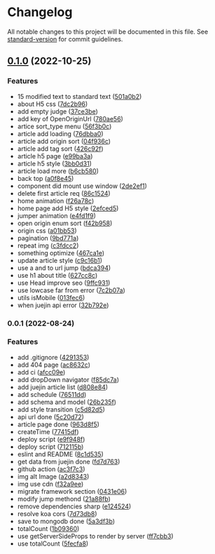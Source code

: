 # Changelog

All notable changes to this project will be documented in this file. See [standard-version](https://github.com/conventional-changelog/standard-version) for commit guidelines.

## [0.1.0](https://github.com/DTStack/UED/compare/v0.0.1...v0.1.0) (2022-10-25)


### Features

* 15 modified text to standard text ([501a0b2](https://github.com/DTStack/UED/commit/501a0b2a648b7f551c934ad1ed8f1cd9d7e9d0d0))
* about H5 css ([7dc2b96](https://github.com/DTStack/UED/commit/7dc2b96f55bd09108a708e52a9b304c4ed4adc09))
* add empty judge ([37ce3be](https://github.com/DTStack/UED/commit/37ce3be74f96744d55ee1d167cacdcb1aa9affcb))
* add key of OpenOriginUrl ([780ae56](https://github.com/DTStack/UED/commit/780ae56b54cbb13f9921d246b580f5a9ac7e27b0))
* artice sort_type menu ([56f3b0c](https://github.com/DTStack/UED/commit/56f3b0c9e74b4d5a0f6bb4656451de46cc7d0181))
* article add loading ([76dbba0](https://github.com/DTStack/UED/commit/76dbba03aa93473c3e1de0fab7c5a104fe15c253))
* article add origin sort ([04f936c](https://github.com/DTStack/UED/commit/04f936c0db8ca21ead0c0b390353d0fc22123486))
* article add tag sort ([426c92f](https://github.com/DTStack/UED/commit/426c92f7ffdede21aa95ab0a973cb8a44515b00f))
* article h5 page ([e99ba3a](https://github.com/DTStack/UED/commit/e99ba3adb3604ff18bc6c7ee3b14ce8581dd4209))
* article h5 style ([3bb0d31](https://github.com/DTStack/UED/commit/3bb0d31f4175749e49bddfefde9357c95e52f2ae))
* article load more ([b6cb580](https://github.com/DTStack/UED/commit/b6cb580a7a70d238e6a1debe979d9cafb60ebc30))
* back top ([a0f8e45](https://github.com/DTStack/UED/commit/a0f8e455d2540edc0364ba31b1ad0c94fc0c489a))
* component did mount use window ([2de2ef1](https://github.com/DTStack/UED/commit/2de2ef1b4367796a4043b54bdf68dce87ffc3baa))
* delete first article req ([86c1524](https://github.com/DTStack/UED/commit/86c1524798a817a4880b1bd05afe02447dd6b79b))
* home animation ([f26a78c](https://github.com/DTStack/UED/commit/f26a78c3a8c7a645593edeac10c6958438bf6535))
* home page add H5 style ([2efced5](https://github.com/DTStack/UED/commit/2efced5a40c503875c01bfd95fc05c8800cfbc5f))
* jumper animation ([e4fd1f9](https://github.com/DTStack/UED/commit/e4fd1f994102660162078547aeaeb57569770312))
* open origin enum sort ([f42b958](https://github.com/DTStack/UED/commit/f42b9583f38a3a27bcef81bd47edc52309d42014))
* origin css ([a01bb53](https://github.com/DTStack/UED/commit/a01bb53cc311d13936ea1bd6b08981b63c776641))
* pagination ([9bd771a](https://github.com/DTStack/UED/commit/9bd771a8037555a24796742e8601329885f8b452))
* repeat img ([c3fdcc2](https://github.com/DTStack/UED/commit/c3fdcc2eec2ac9742bd9b0a864f346d59f07e628))
* something optimize ([467ca1e](https://github.com/DTStack/UED/commit/467ca1eaf624f43ddab17c3e278e02f5030450b1))
* update article style ([c9c16b1](https://github.com/DTStack/UED/commit/c9c16b19150011dd5c8e23d76ff88ac802edc23f))
* use a and <link /> to url jump ([bdca394](https://github.com/DTStack/UED/commit/bdca394d4e0d12d4b43daa25d6b916cf0538e822))
* use h1 about title ([627cc8c](https://github.com/DTStack/UED/commit/627cc8ca549111f10ef98533021e2a94cccc23f8))
* use Head improve seo ([9ffc931](https://github.com/DTStack/UED/commit/9ffc931c69ed06ba92e2df9f96820b9c4d362bd6))
* use lowcase far from error ([7c2b07a](https://github.com/DTStack/UED/commit/7c2b07ab97624edfe5a772164bf3f69bea1711e1))
* utils isMobile ([013fec6](https://github.com/DTStack/UED/commit/013fec65cd72d073404c28390b16978435dce118))
* when juejin api error ([32b792e](https://github.com/DTStack/UED/commit/32b792ea7112a6cad51649b2d34b974342239757))

### 0.0.1 (2022-08-24)


### Features

* add .gitignore ([4291353](https://github.com/DTStack/UED/commit/4291353be580530c6fad944e2833c45eca9833c8))
* add 404 page ([ac8632c](https://github.com/DTStack/UED/commit/ac8632c1f143ab80e5b26b5ef205b94179822c75))
* add ci ([afcc09e](https://github.com/DTStack/UED/commit/afcc09e962c5b88a3dc821c7a2301b4b3e3ba020))
* add dropDown navigator ([f85dc7a](https://github.com/DTStack/UED/commit/f85dc7aeb904891c5aba39582040183d2c3e7030))
* add juejin article list ([d808e84](https://github.com/DTStack/UED/commit/d808e840d057424a5f53e575d5752d13bdd15698))
* add schedule ([76511dd](https://github.com/DTStack/UED/commit/76511dd4ca8b9142e9ec541901fa72a237e49673))
* add schema and model ([26b235f](https://github.com/DTStack/UED/commit/26b235fd5bc1394b89e09445c6c75e56893cde0d))
* add style transition ([c5d82d5](https://github.com/DTStack/UED/commit/c5d82d53dec79ae9dc1a612d6b373c56ab675646))
* api url done ([5c20d72](https://github.com/DTStack/UED/commit/5c20d72af90d03b3a4423b3b721dc562c679567b))
* article page done ([963d8f5](https://github.com/DTStack/UED/commit/963d8f518f60b4163abd554c032cb7358255072b))
* createTime ([77415df](https://github.com/DTStack/UED/commit/77415dfd8616d6a59fde20c3b3b3c04f0b4e844a))
* deploy script ([e9f948f](https://github.com/DTStack/UED/commit/e9f948fb0424c4223d887ae0f3c8db20a4d4f4ba))
* deploy script ([712115b](https://github.com/DTStack/UED/commit/712115bb6fbd96a3754d7438d4bc57a1b713b598))
* eslint and README ([8c1d535](https://github.com/DTStack/UED/commit/8c1d535c2c6790d312e93a76a7193a9d59bfb1db))
* get data from juejin done ([fd7d763](https://github.com/DTStack/UED/commit/fd7d7639e2323a09ec8bcc047076083ad9355352))
* github action ([ac3f7c3](https://github.com/DTStack/UED/commit/ac3f7c3d90aebe2427870b54dc100fec2e19778d))
* img alt Image ([a2d8343](https://github.com/DTStack/UED/commit/a2d8343cb21b622aa8617198d970dd9cfd90e788))
* img use cdn ([f32a9ee](https://github.com/DTStack/UED/commit/f32a9eeb9a40fe0ddebe028b8b8e99a5c4d94b8b))
* migrate framework section ([0431e06](https://github.com/DTStack/UED/commit/0431e069b97e4a39ffef180bcc7e5e4bf6a070ed))
* modify jump methond ([21a88fb](https://github.com/DTStack/UED/commit/21a88fba805e8190a1149944f4bc93bb5b0dd9b8))
* remove dependencies sharp ([e124524](https://github.com/DTStack/UED/commit/e1245246581ff8e1630353a836a155934aeab78d))
* resolve koa cors ([7d73db8](https://github.com/DTStack/UED/commit/7d73db88463ff7b512a925b62f13d16b76aa2c79))
* save to mongodb done ([5a3df3b](https://github.com/DTStack/UED/commit/5a3df3b5c3f5196c72a81f47cfc0185cd9ef0632))
* totalCount ([1b09360](https://github.com/DTStack/UED/commit/1b0936023e426a31cebbb06af13e98638f515385))
* use getServerSideProps to render by server ([ff7cbb3](https://github.com/DTStack/UED/commit/ff7cbb3af8c1ba9861339f43d831f97ff5bbfc83))
* use totalCount ([5fecfa8](https://github.com/DTStack/UED/commit/5fecfa824c485a5af8bce5f8cc7373ea0922dcee))

